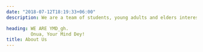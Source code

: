 ```yaml
---
date: "2018-07-12T18:19:33+06:00"
description: We are a team of students, young adults and elders interested in creating and fostering safe spaces for discourse surrounding student mental and emotional wellbeing. We also hope to engage government and non-government entities in enacting policies that will make mental health a priority in our schools. 

heading: WE ARE YMD_gh. 
         Onua, Your Mind Dey!
title: About Us
---
```

